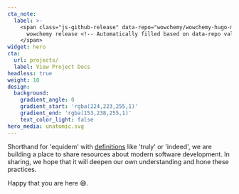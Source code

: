 ```yaml
---
cta_note:
  label: >-
    <span class="js-github-release" data-repo="wowchemy/wowchemy-hugo-modules" style="font-size:xx-small">
      wowchemy release <!-- Automatically filled based on data-repo value -->
    </span>
widget: hero
cta:
  url: projects/
  label: View Project Docs
headless: true
weight: 10
design:
  background:
    gradient_angle: 0
    gradient_start: 'rgba(224,223,255,1)'
    gradient_end: 'rgba(153,238,255,1)'
    text_color_light: false
hero_media: unatomic.svg
---
```


Shorthand for 'equidem' with [definitions](http://www.perseus.tufts.edu/hopper/text?doc=equidem&fromdoc=Perseus%3Atext%3A1999.04.0060) like 'truly' or 'indeed', we are building a place to share resources about modern software development. In sharing, we hope that it will deepen our own understanding and hone these practices. 

Happy that you are here :smile:.
